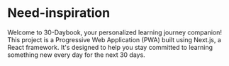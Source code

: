 # Need-inspiration
Welcome to 30-Daybook, your personalized learning journey companion! This project is a Progressive Web Application (PWA) built using Next.js, a React framework. It's designed to help you stay committed to learning something new every day for the next 30 days.
